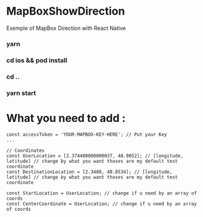 # MapBoxShowDirection
Exemple of MapBox Direction with React Native

### yarn
### cd ios && pod install
### cd ..
### yarn start

# What you need to add :
```
const accessToken = 'YOUR-MAPBOX-KEY-HERE'; // Put your Key 
...

// Coordinates
const UserLocation = [2.374400000000037, 48.9052]; // [longitude, latitude] // change by what you want thoses are my default test coordinate
const DestinationLocation = [2.3488, 48.8534]; // [longitude, latitude] // change by what you want thoses are my default test coordinate

const StartLocation = UserLocation; // change if u need by an array of coords
const CenterCoordinate = UserLocation; // change if u need by an array of coords
```
